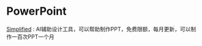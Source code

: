 # PowerPoint

[Simplified](https://app.simplified.com/) : AI辅助设计工具，可以帮助制作PPT，免费限额，每月更新，可以制作一百次PPT一个月
